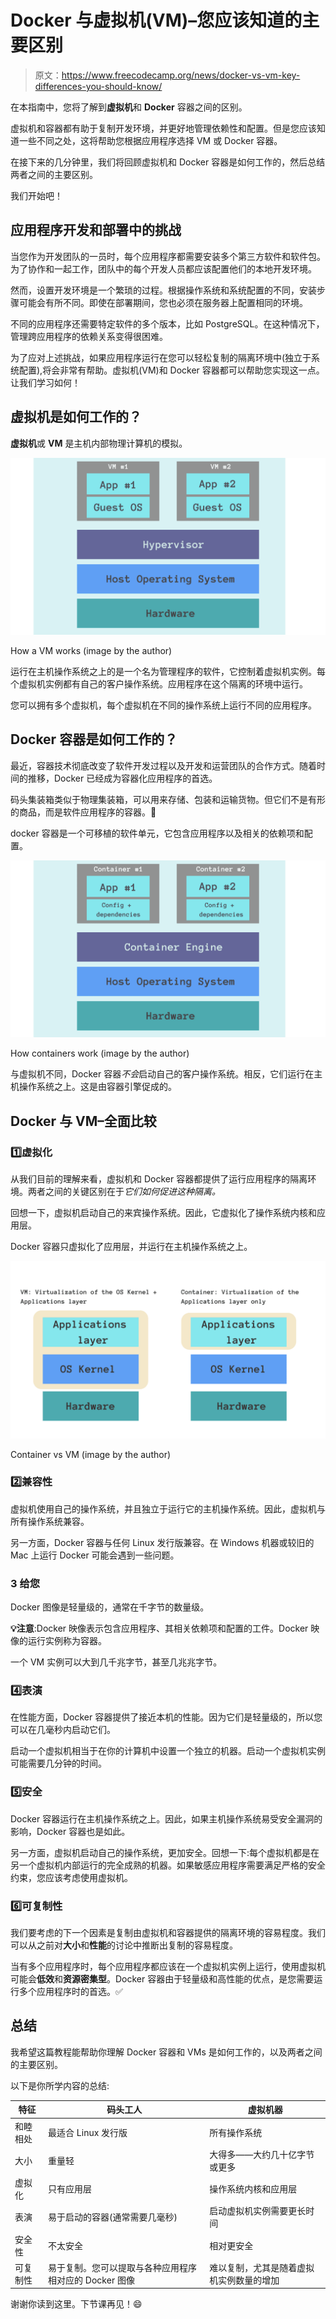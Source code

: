 # Docker 与虚拟机(VM)–您应该知道的主要区别

> 原文：<https://www.freecodecamp.org/news/docker-vs-vm-key-differences-you-should-know/>

在本指南中，您将了解到**虚拟机**和 **Docker** 容器之间的区别。

虚拟机和容器都有助于复制开发环境，并更好地管理依赖性和配置。但是您应该知道一些不同之处，这将帮助您根据应用程序选择 VM 或 Docker 容器。

在接下来的几分钟里，我们将回顾虚拟机和 Docker 容器是如何工作的，然后总结两者之间的主要区别。

我们开始吧！

## 应用程序开发和部署中的挑战

当您作为开发团队的一员时，每个应用程序都需要安装多个第三方软件和软件包。为了协作和一起工作，团队中的每个开发人员都应该配置他们的本地开发环境。

然而，设置开发环境是一个繁琐的过程。根据操作系统和系统配置的不同，安装步骤可能会有所不同。即使在部署期间，您也必须在服务器上配置相同的环境。

不同的应用程序还需要特定软件的多个版本，比如 PostgreSQL。在这种情况下，管理跨应用程序的依赖关系变得很困难。

为了应对上述挑战，如果应用程序运行在您可以轻松复制的隔离环境中(独立于系统配置),将会非常有帮助。虚拟机(VM)和 Docker 容器都可以帮助您实现这一点。让我们学习如何！

## 虚拟机是如何工作的？

**虚拟机**或 **VM** 是主机内部物理计算机的模拟。

![1](img/98fcdc373d3ee97b34a13c3fa05a234d.png)

How a VM works (image by the author)

运行在主机操作系统之上的是一个名为管理程序的软件，它控制着虚拟机实例。每个虚拟机实例都有自己的客户操作系统。应用程序在这个隔离的环境中运行。

您可以拥有多个虚拟机，每个虚拟机在不同的操作系统上运行不同的应用程序。

## Docker 容器是如何工作的？

最近，容器技术彻底改变了软件开发过程以及开发和运营团队的合作方式。随着时间的推移，Docker 已经成为容器化应用程序的首选。

码头集装箱类似于物理集装箱，可以用来存储、包装和运输货物。但它们不是有形的商品，而是软件应用程序的容器。🙂

docker 容器是一个可移植的软件单元，它包含应用程序以及相关的依赖项和配置。

![2](img/22df8a64321ce783e0c80f6cd2c18bc1.png)

How containers work (image by the author)

与虚拟机不同，Docker 容器*不会*启动自己的客户操作系统。相反，它们运行在主机操作系统之上。这是由容器引擎促成的。

## Docker 与 VM–全面比较

### 1️⃣虚拟化

从我们目前的理解来看，虚拟机和 Docker 容器都提供了运行应用程序的隔离环境。两者之间的关键区别在于*它们如何促进这种隔离。*

回想一下，虚拟机启动自己的来宾操作系统。因此，它虚拟化了操作系统内核和应用层。

Docker 容器只虚拟化了应用层，并运行在主机操作系统之上。

![3](img/cad6fd8e3b5e5df881e5862ac6bbe41a.png)

Container vs VM (image by the author)

### 2️⃣兼容性

虚拟机使用自己的操作系统，并且独立于运行它的主机操作系统。因此，虚拟机与所有操作系统兼容。

另一方面，Docker 容器与任何 Linux 发行版兼容。在 Windows 机器或较旧的 Mac 上运行 Docker 可能会遇到一些问题。

### 3 给您

Docker 图像是轻量级的，通常在千字节的数量级。

**💡注意**:Docker 映像表示包含应用程序、其相关依赖项和配置的工件。Docker 映像的运行实例称为容器。

一个 VM 实例可以大到几千兆字节，甚至几兆兆字节。

### 4️⃣表演

在性能方面，Docker 容器提供了接近本机的性能。因为它们是轻量级的，所以您可以在几毫秒内启动它们。

启动一个虚拟机相当于在你的计算机中设置一个独立的机器。启动一个虚拟机实例可能需要几分钟的时间。

### 5️⃣安全

Docker 容器运行在主机操作系统之上。因此，如果主机操作系统易受安全漏洞的影响，Docker 容器也是如此。

另一方面，虚拟机启动自己的操作系统，更加安全。回想一下:每个虚拟机都是在另一个虚拟机内部运行的完全成熟的机器。如果敏感应用程序需要满足严格的安全约束，您应该考虑使用虚拟机。

### 6️⃣可复制性

我们要考虑的下一个因素是复制由虚拟机和容器提供的隔离环境的容易程度。我们可以从之前对**大小**和**性能**的讨论中推断出复制的容易程度。

当有多个应用程序时，每个应用程序都应该在一个虚拟机实例上运行，使用虚拟机可能会**低效**和**资源密集型**。Docker 容器由于轻量级和高性能的优点，是您需要运行多个应用程序时的首选。✅

## 总结

我希望这篇教程能帮助你理解 Docker 容器和 VMs 是如何工作的，以及两者之间的主要区别。

以下是你所学内容的总结:

| 特征 | 码头工人 | 虚拟机器 |
| --- | --- | --- |
| 和睦相处 | 最适合 Linux 发行版 | 所有操作系统 |
| 大小 | 重量轻 | 大得多——大约几十亿字节或更多 |
| 虚拟化 | 只有应用层 | 操作系统内核和应用层 |
| 表演 | 易于启动的容器(通常需要几毫秒) | 启动虚拟机实例需要更长时间 |
| 安全性 | 不太安全 | 相对更安全 |
| 可复制性 | 易于复制。您可以提取与各种应用程序相对应的 Docker 图像 | 难以复制，尤其是随着虚拟机实例数量的增加 |

谢谢你读到这里。下节课再见！😄